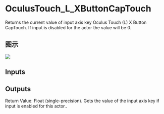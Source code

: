 # OculusTouch_L_XButtonCapTouch

Returns the current value of input axis key Oculus Touch (L) X Button CapTouch. If input is disabled for the actor the value will be 0.

## 图示

![]($-20221218-19230373.png)

## Inputs

## Outputs

Return Value: Float (single-precision). Gets the value of the input axis key if input is enabled for this actor..

